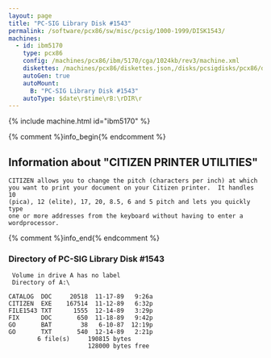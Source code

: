 ```yaml
---
layout: page
title: "PC-SIG Library Disk #1543"
permalink: /software/pcx86/sw/misc/pcsig/1000-1999/DISK1543/
machines:
  - id: ibm5170
    type: pcx86
    config: /machines/pcx86/ibm/5170/cga/1024kb/rev3/machine.xml
    diskettes: /machines/pcx86/diskettes.json,/disks/pcsigdisks/pcx86/diskettes.json
    autoGen: true
    autoMount:
      B: "PC-SIG Library Disk #1543"
    autoType: $date\r$time\rB:\rDIR\r
---
```


{% include machine.html id="ibm5170" %}

{% comment %}info_begin{% endcomment %}

## Information about "CITIZEN PRINTER UTILITIES"

    CITIZEN allows you to change the pitch (characters per inch) at which
    you want to print your document on your Citizen printer.  It handles 10
    (pica), 12 (elite), 17, 20, 8.5, 6 and 5 pitch and lets you quickly type
    one or more addresses from the keyboard without having to enter a
    wordprocessor.
{% comment %}info_end{% endcomment %}


### Directory of PC-SIG Library Disk #1543

     Volume in drive A has no label
     Directory of A:\

    CATALOG  DOC     20518  11-17-89   9:26a
    CITIZEN  EXE    167514  11-12-89   6:32p
    FILE1543 TXT      1555  12-14-89   3:29p
    FIX      DOC       650  11-18-89   9:42p
    GO       BAT        38   6-10-87  12:19p
    GO       TXT       540  12-14-89   2:21p
            6 file(s)     190815 bytes
                          128000 bytes free
